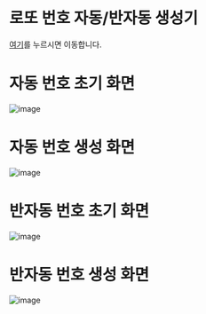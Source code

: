 # 로또 번호 자동/반자동 생성기
<a href="https://whalekimm.github.io/lottoNumGenerator/"> 여기</a>를 누르시면 이동합니다.

# 자동 번호 초기 화면
![image](https://github.com/WhaleKimm/lottoNumGenerator/assets/134510321/46122e7a-c4ac-4b11-9022-7e57ae7e2196)


# 자동 번호 생성 화면
![image](https://github.com/WhaleKimm/lottoNumGenerator/assets/134510321/a9f862d8-77cb-4b7f-838f-b79a2c0b10dc)


# 반자동 번호 초기 화면
![image](https://github.com/WhaleKimm/lottoNumGenerator/assets/134510321/7e86487d-60d6-4de7-a7c3-bf143c31cfb4)


# 반자동 번호 생성 화면
![image](https://github.com/WhaleKimm/lottoNumGenerator/assets/134510321/fab45a90-bb98-46ed-9ab7-d6a04ad2c799)


